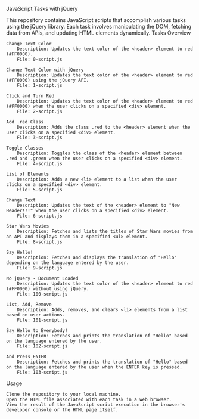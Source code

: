 JavaScript Tasks with jQuery

This repository contains JavaScript scripts that accomplish various tasks using the jQuery library. Each task involves manipulating the DOM, fetching data from APIs, and updating HTML elements dynamically.
Tasks Overview

    Change Text Color
        Description: Updates the text color of the <header> element to red (#FF0000).
        File: 0-script.js

    Change Text Color with jQuery
        Description: Updates the text color of the <header> element to red (#FF0000) using the jQuery API.
        File: 1-script.js

    Click and Turn Red
        Description: Updates the text color of the <header> element to red (#FF0000) when the user clicks on a specified <div> element.
        File: 2-script.js

    Add .red Class
        Description: Adds the class .red to the <header> element when the user clicks on a specified <div> element.
        File: 3-script.js

    Toggle Classes
        Description: Toggles the class of the <header> element between .red and .green when the user clicks on a specified <div> element.
        File: 4-script.js

    List of Elements
        Description: Adds a new <li> element to a list when the user clicks on a specified <div> element.
        File: 5-script.js

    Change Text
        Description: Updates the text of the <header> element to "New Header!!!" when the user clicks on a specified <div> element.
        File: 6-script.js

    Star Wars Movies
        Description: Fetches and lists the titles of Star Wars movies from an API and displays them in a specified <ul> element.
        File: 8-script.js

    Say Hello!
        Description: Fetches and displays the translation of "Hello" depending on the language entered by the user.
        File: 9-script.js

    No jQuery - Document Loaded
        Description: Updates the text color of the <header> element to red (#FF0000) without using jQuery.
        File: 100-script.js

    List, Add, Remove
        Description: Adds, removes, and clears <li> elements from a list based on user actions.
        File: 101-script.js

    Say Hello to Everybody!
        Description: Fetches and prints the translation of "Hello" based on the language entered by the user.
        File: 102-script.js

    And Press ENTER
        Description: Fetches and prints the translation of "Hello" based on the language entered by the user when the ENTER key is pressed.
        File: 103-script.js

Usage

    Clone the repository to your local machine.
    Open the HTML file associated with each task in a web browser.
    View the result of the JavaScript script execution in the browser's developer console or the HTML page itself.
